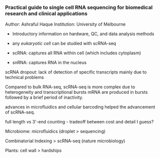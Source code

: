 ### Practical guide to single cell RNA sequencing for biomedical research and clinical applications

Author: Ashraful Haque
Institution: University of Melbourne

- Introductory information on hardware, QC, and data analysis methods

- any _eukaryotic cell_ can be studied with scRNA-seq
- scRNA: captures all RNA within cell (which includes cytoplasm)
- snRNA: captures RNA in the nucleus

scRNA dropout: lack of detection of specific transcripts mainly due to technical problems

Compared to bulk RNA-seq, scRNA-seq is more complex due to heterogeneity and transcriptional bursts
	mRNA are produced in bursts followed by a brief period of inactivity.

advances in microfluidics and cellular barcoding helped the advancement of scRNA-seq.

full length vs 3'-end counting - tradeoff between cost and detail I guess?

Microbiome: microfluidics (droplet > sequencing)

Combinatorial Indexing > scRNA-seq (nature microbiology)

Plants: cell wall > hardships